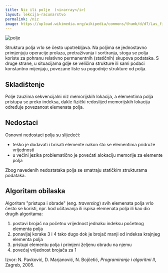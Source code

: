 ```yaml
---
title: Niz ili polje  (<i>array</i>)
layout: lekcija-racunarstvo
permalink: /niz
image: https://upload.wikimedia.org/wikipedia/commons/thumb/d/d7/Las_filas_003.jpg/640px-Las_filas_003.jpg
---
```


![polje]({{page.image}})

Struktura polja vrlo se često upotrebljava. Na poljima se jednostavno primjenjuju operacije prolaza, pretraživanja i sortiranja, stoga se polja koriste za pohranu relativno permanentnih (statičnih) skupova podataka. S druge strane, u situacijama gdje se veličina strukture ili sami podaci konstantno mijenjaju, povezane liste su pogodnije strukture od polja.

## Skladištenje

Polje zauzima sekvencijalni niz memorijskih lokacija, a elementima polja pristupa se preko indeksa, dakle fizički redoslijed memorijskih lokacija određuje povezanost elemenata polja.

## Nedostaci

Osnovni nedostaci polja su slijedeći:
* teško je dodavati i brisati elemente nakon što se elementima pridruže vrijednosti
* u većini jezika problematično je povećati alokaciju memorije za elemente polja

Zbog navedenih nedostataka polja se smatraju statičkim strukturama podataka.

## Algoritam obilaska

Algoritam "pristupa i obrade" (eng. *traversing*) svih elemenata polja vrlo često se koristi, npr. kod učitavanja ili ispisa elemenata polja ili kao dio drugih algoritama:
1. postavi brojač na početnu vrijednost jednaku indeksu početnog elementa polja
2. ponavljaj korake 3 i 4 tako dugo dok je brojač manji od indeksa krajnjeg elementa polja
3. pristupi elementu polja i primjeni željenu obradu na njemu
4. povećaj vrijednost brojača za 1


Izvor: N. Pavković, D. Marjanović, N. Bojčetić, *Programiranje i algoritmi II*, Zagreb, 2005.
